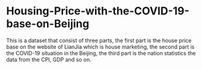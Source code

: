 # Housing-Price-with-the-COVID-19-base-on-Beijing
This is a dataset that consist of three parts, the first part is the house price base on the website of LianJia which is house marketing, the second part is the COVID-19 situation in the Beijing, the third part is the nation statistics the data from the CPI, GDP and so on.
